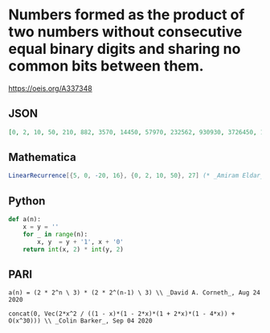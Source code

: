 # Numbers formed as the product of two numbers without consecutive equal binary digits and sharing no common bits between them\.
https://oeis.org/A337348
## JSON
```JSON
[0, 2, 10, 50, 210, 882, 3570, 14450, 57970, 232562, 930930, 3726450, 14908530, 59645042, 238591090, 954408050, 3817675890, 15270878322, 61083688050, 244335451250, 977342504050, 3909372812402, 15637494045810, 62549987368050, 250199960657010, 1000799887367282, 4003199594208370]
```
## Mathematica
```Mathematica
LinearRecurrence[{5, 0, -20, 16}, {0, 2, 10, 50}, 27] (* _Amiram Eldar_, Aug 24 2020 *)
```
## Python
```Python
def a(n):
    x = y = ''
    for _ in range(n):
        x, y  = y + '1', x + '0'
    return int(x, 2) * int(y, 2)
```
## PARI
```PARI
a(n) = (2 * 2^n \ 3) * (2 * 2^(n-1) \ 3) \\ _David A. Corneth_, Aug 24 2020
```
```PARI
concat(0, Vec(2*x^2 / ((1 - x)*(1 - 2*x)*(1 + 2*x)*(1 - 4*x)) + O(x^30))) \\ _Colin Barker_, Sep 04 2020
```
